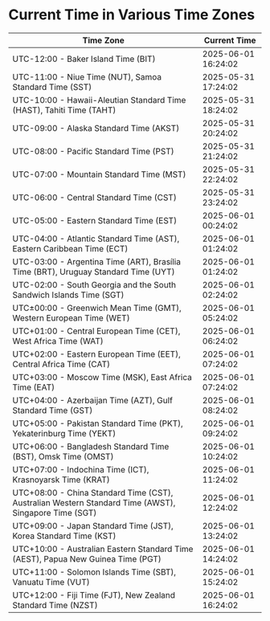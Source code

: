 # Current Time in Various Time Zones

| Time Zone | Current Time |
|-----------|--------------|
| UTC-12:00 - Baker Island Time (BIT) | 2025-06-01 16:24:02 |
| UTC-11:00 - Niue Time (NUT), Samoa Standard Time (SST) | 2025-05-31 17:24:02 |
| UTC-10:00 - Hawaii-Aleutian Standard Time (HAST), Tahiti Time (TAHT) | 2025-05-31 18:24:02 |
| UTC-09:00 - Alaska Standard Time (AKST) | 2025-05-31 20:24:02 |
| UTC-08:00 - Pacific Standard Time (PST) | 2025-05-31 21:24:02 |
| UTC-07:00 - Mountain Standard Time (MST) | 2025-05-31 22:24:02 |
| UTC-06:00 - Central Standard Time (CST) | 2025-05-31 23:24:02 |
| UTC-05:00 - Eastern Standard Time (EST) | 2025-06-01 00:24:02 |
| UTC-04:00 - Atlantic Standard Time (AST), Eastern Caribbean Time (ECT) | 2025-06-01 01:24:02 |
| UTC-03:00 - Argentina Time (ART), Brasília Time (BRT), Uruguay Standard Time (UYT) | 2025-06-01 01:24:02 |
| UTC-02:00 - South Georgia and the South Sandwich Islands Time (SGT) | 2025-06-01 02:24:02 |
| UTC±00:00 - Greenwich Mean Time (GMT), Western European Time (WET) | 2025-06-01 05:24:02 |
| UTC+01:00 - Central European Time (CET), West Africa Time (WAT) | 2025-06-01 06:24:02 |
| UTC+02:00 - Eastern European Time (EET), Central Africa Time (CAT) | 2025-06-01 07:24:02 |
| UTC+03:00 - Moscow Time (MSK), East Africa Time (EAT) | 2025-06-01 07:24:02 |
| UTC+04:00 - Azerbaijan Time (AZT), Gulf Standard Time (GST) | 2025-06-01 08:24:02 |
| UTC+05:00 - Pakistan Standard Time (PKT), Yekaterinburg Time (YEKT) | 2025-06-01 09:24:02 |
| UTC+06:00 - Bangladesh Standard Time (BST), Omsk Time (OMST) | 2025-06-01 10:24:02 |
| UTC+07:00 - Indochina Time (ICT), Krasnoyarsk Time (KRAT) | 2025-06-01 11:24:02 |
| UTC+08:00 - China Standard Time (CST), Australian Western Standard Time (AWST), Singapore Time (SGT) | 2025-06-01 12:24:02 |
| UTC+09:00 - Japan Standard Time (JST), Korea Standard Time (KST) | 2025-06-01 13:24:02 |
| UTC+10:00 - Australian Eastern Standard Time (AEST), Papua New Guinea Time (PGT) | 2025-06-01 14:24:02 |
| UTC+11:00 - Solomon Islands Time (SBT), Vanuatu Time (VUT) | 2025-06-01 15:24:02 |
| UTC+12:00 - Fiji Time (FJT), New Zealand Standard Time (NZST) | 2025-06-01 16:24:02 |
